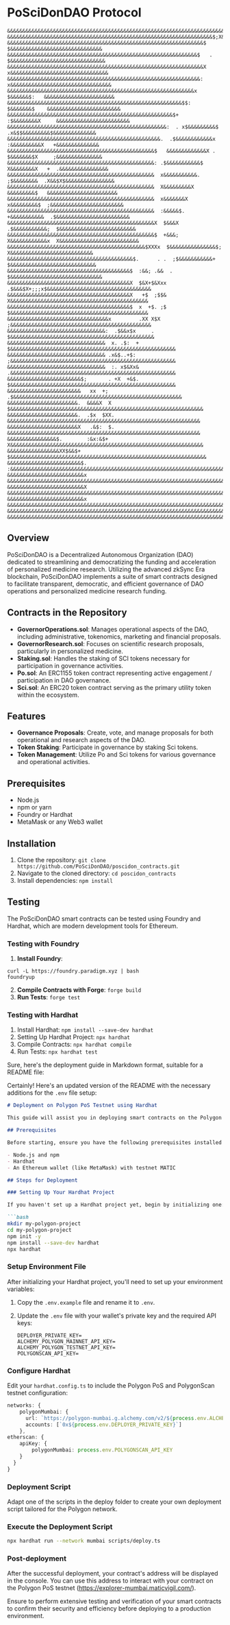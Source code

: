 # PoSciDonDAO Protocol

    &&&&&&&&&&&&&&&&&&&&&&&&&&&&&&&&&&&&&&&&&&&&&&&&&&&&&&&&&&&&&&&&&&&&&&&&&&&&&&&&&&&&&&&&&&&&&&&&&&&&
    &&&&&&&&&&&&&&&&&&&&&&&&&&&&&&&&&&&&&&&&&&&&&&&&&&&&&&&&&&&&&&&&&&&$;X&&&&&&&&&&&&&&&&&&&&&&&&&&&&&&
    &&&&&&&&&&&&&&&&&&&&&&&&&&&&&&&&&&&&&&&&&&&&&&&&&&&&&&&&&&&&&&&&$    $&&&&&&&&&&&&&&&&&&&&&&&&&&&&&&
    &&&&&&&&&&&&&&&&&&&&&&&&&&&&&&&&&&&&&&&&&&&&&&&&&&&&&&&&&&&&&&$   . $&&&&&&&&&&&&&&&&&&&&&&&&&&&&&&&
    &&&&&&&&&&&&&&&&&&&&&&&&&&&&&&&&&&&&&&&&&&&&&&&&&&&&&&&&&&&&&&&&X  x&&&&&&&&&&&&&&&&&&&&&&&&&&&&&&&&
    &&&&&&&&&&&&&&&&&&&&&&&&&&&&&&&&&&&&&&&&&&&&&&&&&&&&&&&&&&&&&&&:  x&&&&&&&&&&&&&&&&&&&&&&&&&&&&&&&&&
    &&&&&&&&&&&&&&&&&&&&&&&&&&&&&&&&&&&&&&&&&&&&&&&&&&&&&&&&&&&&&x   $&&&&&&$:   &&&&&&&&&&&&&&&&&&&&&&&
    &&&&&&&&&&&&&&&&&&&&&&&&&&&&&&&&&&&&&&&&&&&&&&&&&&&&&&&&&$$:   $&&&&&&&$    &&&&&&&&&&&&&&&&&&&&&&&&
    &&&&&&&&&&&&&&&&&&&&&&&&&&&&&&&&&&&&&&&&&&&&&&&&&&&&&&$+    :$&&&&&&&&X     &&&&&&&&&&&&&&&&&&&&&&&&
    &&&&&&&&&&&&&&&&&&&&&&&&&&&&&&&&&&&&&&&&&&&&&&&&&&&&:  . x$&&&&&&&&&$  .x&$$&&&&&&&&&$&&&&&&&&&&&&&&
    &&&&&&&&&&&&&&&&&&&&&&&&&&&&&&&&&&&&&&&&&&&&&&&&&&.  .$&&&&&&&&&&&&x  :&&&&&&&&&&X   +&&&&&&&&&&&&&&
    &&&&&&&&&&&&&&&&&&&&&&&&&&&&&&&&&&&&&&&&&&&&&&&&$   &&&&&&&&&&&&&X . $&&&&&&&$X     ;&&&&&&&&&&&&&&&
    &&&&&&&&&&&&&&&&&&&&&&&&&&&&&&&&&&&&&&&&&&&&&&&&: .$&&&&&&&&&&&$   X&&&&&&&&X   +  .&&&&&&&&&&&&&&&&
    &&&&&&&&&&&&&&&&&&&&&&&&&&&&&&&&&&&&&&&&&&&&&&&&  x&&&&&&&&&&&.  ;$&&&&&&&&  .X&&$X$&&&&&&&&&&&&&&&&
    &&&&&&&&&&&&&&&&&&&&&&&&&&&&&&&&&&&&&&&&&&&&&&&&  X&&&&&&&&&X   &&&&&&&&&$   &&&&&&&&&&&&&&&&&&&&&&&
    &&&&&&&&&&&&&&&&&&&&&&&&&&&&&&&&&&&&&&&&&&&&&&&&  x&&&&&&&X   x&&&&&&&&&$  ;&&&&&&&&&&&&&&&&&&&&&&&&
    &&&&&&&&&&&&&&&&&&&&&&&&&&&&&&&&&&&&&&&&&&&&&&&&  :&&&&&$.  +&&&&&&&&&&&  .$&&&&&&&&&&&&&&&&&&&&&&&&
    &&&&&&&&&&&&&&&&&&&&&&&&&&&&&&&&&&&&&&&&&&&&&&&&X  $&&&X  .$&&&&&&&&&&&;  $&&&&&&&&&&&&&&&&&&&&&&&&&
    &&&&&&&&&&&&&&&&&&&&&&&&&&&&&&&&&&&&&&&&&&&&&&&&$  +&&&; X&&&&&&&&&&&&x  X&&&&&&&&&&&&&&&&&&&&&&&&&&
    &&&&&&&&&&&&&&&&&&&&&&&&&&&&&&&&&&&&&&&&&&&&&$XXXx  $&&&&&&&&&&&&&&&$;  X&&&&&&&&&&&&&&&&&&&&&&&&&&&
    &&&&&&&&&&&&&&&&&&&&&&&&&&&&&&&&&&&&&&&&&$.      . .  ;$&&&&&&&&&&&+   $&&&&&&&&&&&&&&&&&&&&&&&&&&&&
    &&&&&&&&&&&&&&&&&&&&&&&&&&&&&&&&&&&&&&&&$  :&&; .&&  .               $&&&&&&&&&&&&&&&&&&&&&&&&&&&&&&
    &&&&&&&&&&&&&&&&&&&&&&&&&&&&&&&&&&&&&&&&X  $&X+$&Xxx .$&&&$X+;;;x$&&&&&&&&&&&&&&&&&&&&&&&&&&&&&&&&&&
    &&&&&&&&&&&&&&&&&&&&&&&&&&&&&&&&&&&&&&&&X   +$  ;$$&  X&&&&&&&&&&&&&&&&&&&&&&&&&&&&&&&&&&&&&&&&&&&&&
    &&&&&&&&&&&&&&&&&&&&&&&&&&&&&&&&&&&&&&&&$  x  +$. ;$  $&&&&&&&&&&&&&&&&&&&&&&&&&&&&&&&&&&&&&&&&&&&&&
    &&&&&&&&&&&&&&&&&&&&&&&&&&&&&&&&&x         .XX X$X   ;&&&&&&&&&&&&&&&&&&&&&&&&&&&&&&&&&&&&&&&&&&&&&&
    &&&&&&&&&&&&&&&&&&&&&&&&&&&&&&&&:  .$&&x$x     .    $&&&&&&&&&&&&&&&&&&&&&&&&&&&&&&&&&&&&&&&&&&&&&&&
    &&&&&&&&&&&&&&&&&&&&&&&&&&&&&&&&  x. .$:  +  $&&&&&&&&&&&&&&&&&&&&&&&&&&&&&&&&&&&&&&&&&&&&&&&&&&&&&&
    &&&&&&&&&&&&&&&&&&&&&&&&&&&&&&&& .x&$..+$:   ;&&&&&&&&&&&&&&&&&&&&&&&&&&&&&&&&&&&&&&&&&&&&&&&&&&&&&&
    &&&&&&&&&&&&&&&&&&&&&&&&&&&&&&&&  :. x$&Xx&  .&&&&&&&&&&&&&&&&&&&&&&&&&&&&&&&&&&&&&&&&&&&&&&&&&&&&&&
    &&&&&&&&&&&&&&&&&&&&&&&&$;       . +X  +&$.  $&&&&&&&&&&&&&&&&&&&&&&&&&&&&&&&&&&&&&&&&&&&&&&&&&&&&&&
    &&&&&&&&&&&&&&&&&&&&&&&&   xx  +;          .$&&&&&&&&&&&&&&&&&&&&&&&&&&&&&&&&&&&&&&&&&&&&&&&&&&&&&&&
    &&&&&&&&&&&&&&&&&&&&&&&.  &&&&X  X  $&&&&&&&&&&&&&&&&&&&&&&&&&&&&&&&&&&&&&&&&&&&&&&&&&&&&&&&&&&&&&&&
    &&&&&&&&&&&&&&&&&&&&&&&.  .$x  $XX.  &&&&&&&&&&&&&&&&&&&&&&&&&&&&&&&&&&&&&&&&&&&&&&&&&&&&&&&&&&&&&&&
    &&&&&&&&&&&&&&&&&&&&&&&X   .&$:  $.  &&&&&&&&&&&&&&&&&&&&&&&&&&&&&&&&&&&&&&&&&&&&&&&&&&&&&&&&&&&&&&&
    &&&&&&&&&&&&&&&&$.        :&x:&$+   X&&&&&&&&&&&&&&&&&&&&&&&&&&&&&&&&&&&&&&&&&&&&&&&&&&&&&&&&&&&&&&&
    &&&&&&&&&&&&&&&&&XX$&&$+           $&&&&&&&&&&&&&&&&&&&&&&&&&&&&&&&&&&&&&&&&&&&&&&&&&&&&&&&&&&&&&&&&
    &&&&&&&&&&&&&&&&&&&&&&&&$. :&&&&&&&&&&&&&&&&&&&&&&&&&&&&&&&&&&&&&&&&&&&&&&&&&&&&&&&&&&&&&&&&&&&&&&&&
    &&&&&&&&&&&&&&&&&&&&&&&&&x  &&&&&&&&&&&&&&&&&&&&&&&&&&&&&&&&&&&&&&&&&&&&&&&&&&&&&&&&&&&&&&&&&&&&&&&&
    &&&&&&&&&&&&&&&&&&&&&&&&&X  &&&&&&&&&&&&&&&&&&&&&&&&&&&&&&&&&&&&&&&&&&&&&&&&&&&&&&&&&&&&&&&&&&&&&&&&
    &&&&&&&&&&&&&&&&&&&&&&&&&x  &&&&&&&&&&&&&&&&&&&&&&&&&&&&&&&&&&&&&&&&&&&&&&&&&&&&&&&&&&&&&&&&&&&&&&&&
    &&&&&&&&&&&&&&&&&&&&&&&&&&&&&&&&&&&&&&&&&&&&&&&&&&&&&&&&&&&&&&&&&&&&&&&&&&&&&&&&&&&&&&&&&&&&&&&&&&&&
    &&&&&&&&&&&&&&&&&&&&&&&&&&&&&&&&&&&&&&&&&&&&&&&&&&&&&&&&&&&&&&&&&&&&&&&&&&&&&&&&&&&&&&&&&&&&&&&&&&&&

## Overview

PoSciDonDAO is a Decentralized Autonomous Organization (DAO) dedicated to streamlining and democratizing the funding and acceleration of personalized medicine research. Utilizing the advanced zkSync Era blockchain, PoSciDonDAO implements a suite of smart contracts designed to facilitate transparent, democratic, and efficient governance of DAO operations and personalized medicine research funding.

## Contracts in the Repository

- **GovernorOperations.sol**: Manages operational aspects of the DAO, including administrative, tokenomics, marketing and financial proposals.
- **GovernorResearch.sol**: Focuses on scientific research proposals, particularly in personalized medicine.
- **Staking.sol**: Handles the staking of SCI tokens necessary for participation in governance activities.
- **Po.sol**: An ERC1155 token contract representing active engagement / participation in DAO governance.
- **Sci.sol**: An ERC20 token contract serving as the primary utility token within the ecosystem.

## Features

- **Governance Proposals**: Create, vote, and manage proposals for both operational and research aspects of the DAO.
- **Token Staking**: Participate in governance by staking Sci tokens.
- **Token Management**: Utilize Po and Sci tokens for various governance and operational activities.

## Prerequisites

- Node.js
- npm or yarn
- Foundry or Hardhat
- MetaMask or any Web3 wallet

## Installation

1. Clone the repository: `git clone https://github.com/PoSciDonDAO/poscidon_contracts.git`
2. Navigate to the cloned directory: `cd poscidon_contracts`
3. Install dependencies: `npm install`

## Testing

The PoSciDonDAO smart contracts can be tested using Foundry and Hardhat, which are modern development tools for Ethereum.

### Testing with Foundry

1. **Install Foundry**:

```
curl -L https://foundry.paradigm.xyz | bash
foundryup
```

2. **Compile Contracts with Forge**: `forge build`
3. **Run Tests**: `forge test`

### Testing with Hardhat

1. Install Hardhat: `npm install --save-dev hardhat`
2. Setting Up Hardhat Project: `npx hardhat`
3. Compile Contracts: `npx hardhat compile`
4. Run Tests: `npx hardhat test`

Sure, here's the deployment guide in Markdown format, suitable for a README file:

Certainly! Here's an updated version of the README with the necessary additions for the `.env` file setup:

```markdown
# Deployment on Polygon PoS Testnet using Hardhat

This guide will assist you in deploying smart contracts on the Polygon PoS (Proof of Stake) testnet using Hardhat.

## Prerequisites

Before starting, ensure you have the following prerequisites installed and configured:

- Node.js and npm
- Hardhat
- An Ethereum wallet (like MetaMask) with testnet MATIC

## Steps for Deployment

### Setting Up Your Hardhat Project

If you haven't set up a Hardhat project yet, begin by initializing one:

```bash
mkdir my-polygon-project
cd my-polygon-project
npm init -y
npm install --save-dev hardhat
npx hardhat
```

### Setup Environment File

After initializing your Hardhat project, you'll need to set up your environment variables:

1. Copy the `.env.example` file and rename it to `.env`.
2. Update the `.env` file with your wallet's private key and the required API keys:

   ```plaintext
   DEPLOYER_PRIVATE_KEY=
   ALCHEMY_POLYGON_MAINNET_API_KEY=
   ALCHEMY_POLYGON_TESTNET_API_KEY=
   POLYGONSCAN_API_KEY=
   ```

### Configure Hardhat

Edit your `hardhat.config.ts` to include the Polygon PoS and PolygonScan testnet configuration:

```typescript
networks: {
    polygonMumbai: {
      url: `https://polygon-mumbai.g.alchemy.com/v2/${process.env.ALCHEMY_POLYGON_TESTNET_API_KEY}`,
      accounts: [`0x${process.env.DEPLOYER_PRIVATE_KEY}`]
    },
etherscan: {
    apiKey: {
        polygonMumbai: process.env.POLYGONSCAN_API_KEY
    }
  }
}
```

### Deployment Script

Adapt one of the scripts in the deploy folder to create your own deployment script tailored for the Polygon network.

### Execute the Deployment Script

```bash
npx hardhat run --network mumbai scripts/deploy.ts
```

### Post-deployment

After the successful deployment, your contract's address will be displayed in the console. You can use this address to interact with your contract on the Polygon PoS testnet (https://explorer-mumbai.maticvigil.com/).

Ensure to perform extensive testing and verification of your smart contracts to confirm their security and efficiency before deploying to a production environment.
```

